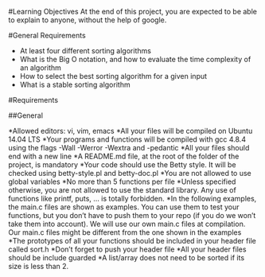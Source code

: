 #Learning Objectives
At the end of this project, you are expected to be able to explain to anyone, without the help of google.

#General Requirements

* At least four different sorting algorithms
* What is the Big O notation, and how to evaluate the time complexity of an algorithm
* How to select the best sorting algorithm for a given input
* What is a stable sorting algorithm

#Requirements

##General

*Allowed editors: vi, vim, emacs
*All your files will be compiled on Ubuntu 14.04 LTS
*Your programs and functions will be compiled with gcc 4.8.4 using the flags -Wall -Werror -Wextra and -pedantic
*All your files should end with a new line
*A README.md file, at the root of the folder of the project, is mandatory
*Your code should use the Betty style. It will be checked using betty-style.pl and betty-doc.pl
*You are not allowed to use global variables
*No more than 5 functions per file
*Unless specified otherwise, you are not allowed to use the standard library. Any use of functions like printf, puts, … is totally forbidden.
*In the following examples, the main.c files are shown as examples. You can use them to test your functions, but you don’t have to push them to your repo (if you do we won’t take them into account). We will use our own main.c files at compilation. Our main.c files might be different from the one shown in the examples
*The prototypes of all your functions should be included in your header file called sort.h
*Don’t forget to push your header file
*All your header files should be include guarded
*A list/array does not need to be sorted if its size is less than 2.
